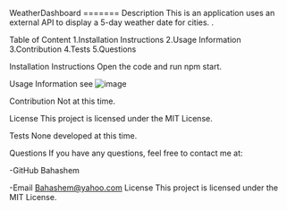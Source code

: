 WeatherDashboard
======= Description This is an application uses an external API to display a 5-day weather date for cities. .



Table of Content 1.Installation Instructions 2.Usage Information 3.Contribution 4.Tests 5.Questions

Installation Instructions Open the code and run npm start.

Usage Information
 see ![image](https://github.com/user-attachments/assets/32986271-ddfc-42e5-a3ce-6f754be0bfaa)


Contribution
Not at this time.

License
This project is licensed under the MIT License.

Tests
None developed at this time.

Questions
If you have any questions, feel free to contact me at:

-GitHub Bahashem

-Email Bahashem@yahoo.com
License This project is licensed under the MIT License.


